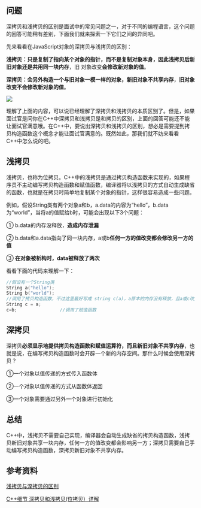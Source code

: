 ## 问题

深拷贝和浅拷贝的区别是面试中的常见问题之一，对于不同的编程语言，这个问题的回答可能稍有差别，下面我们就来探索一下它们之间的异同吧。

先来看看在JavaScript对象的深拷贝与浅拷贝的区别：

**浅拷贝：**只是复制了指向某个对象的指针，而不是复制对象本身，因此浅拷贝后新旧对象还是**共用同一块内存**，旧				对象改变**会修改新对象的值**。

**深拷贝：**会另外构造一个与旧对象一模一样的对象，新旧对象**不共享内存**，**旧对象改变不会修改新对象的值**。

![](https://i.loli.net/2020/05/22/QrLdBNKF2mtJDVT.jpg)



理解了上面的内容，可以说已经理解了深拷贝和浅拷贝的本质区别了。但是，如果面试官是问你在C++中深拷贝和浅拷贝是和拷贝的区别，上面的回答可能还不能让面试官满意哦。在C++中，要说出深拷贝和浅拷贝的区别，想必是需要提到拷贝构造函数这个概念才能让面试官满意的。既然如此，那我们就不妨来看看C++中怎么说的吧。

## 浅拷贝

浅拷贝，也称为位拷贝。C++中的浅拷贝是通过拷贝构造函数来实现的，如果程序员不主动编写拷贝构造函数和赋值函数，编译器将以浅拷贝的方式自动生成缺省的函数，也就是在拷贝时简单地复制某个对象的指针，这样很容易造成一些问题。

例如，假设String类有两个对象a和b，a.data的内容为“hello”，b.data为“world”，当将a的值赋给b时，可能会出现以下3个问题：

① b.data的内存没释放，**造成内存泄漏**

② b.data和a.data指向了同一块内存，a或b**任何一方的值改变都会修改另一方的值**

③ **在对象被析构时，data被释放了两次**

看看下面的代码来理解一下：

```C++
//假设有一个String类
String a("hello");
String b("world");
//调用了拷贝构造函数，不过这里最好写成 string c(a)，a原本的内存没有释放，且a或c改变都会影响另一方
String c = a;
c=b;				//调用了赋值函数
```



## 深拷贝

深拷贝**必须显示地提供拷贝构造函数和赋值运算符，而且新旧对象不共享内存**，也就是说，在编写拷贝构造函数时会开辟一个新的内存空间。那什么时候会使用深拷贝？

①一个对象以值传递的方式传入函数体

②一个对象以值传递的方式从函数体返回

③一个对象需要通过另外一个对象进行初始化



## 总结

C++中，浅拷贝不需要自己实现，编译器会自动生成缺省的拷贝构造函数，浅拷贝新旧对象共享一块内存，任何一方的值改变都会影响另一方；深拷贝需要自己手动编写拷贝构造函数，深拷贝新旧对象不共享内存。



## 参考资料

[浅拷贝与深拷贝的区别](https://segmentfault.com/a/1190000018874254)

[C++细节 深拷贝和浅拷贝(位拷贝）详解](https://blog.csdn.net/weixin_41143631/article/details/81486817?utm_medium=distribute.pc_relevant.none-task-blog-BlogCommendFromMachineLearnPai2-1.nonecase&depth_1-utm_source=distribute.pc_relevant.none-task-blog-BlogCommendFromMachineLearnPai2-1.nonecase)